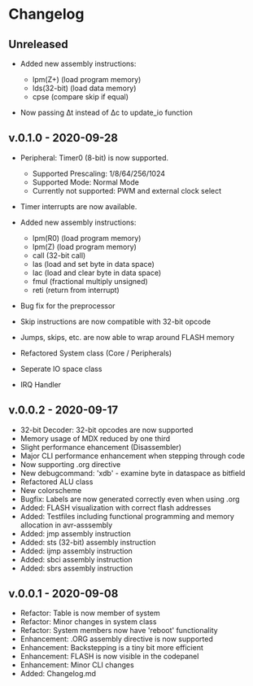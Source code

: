 # Changelog

## Unreleased

- Added new assembly instructions:
    - lpm(Z+) (load program memory)
    - lds(32-bit) (load data memory)
    - cpse (compare skip if equal)

- Now passing ∆t instead of ∆c to update_io function

## v.0.1.0 - 2020-09-28

- Peripheral: Timer0 (8-bit) is now supported.
    - Supported Prescaling: 1/8/64/256/1024
    - Supported Mode: Normal Mode
    - Currently not supported: PWM and external clock select  

- Timer interrupts are now available.

- Added new assembly instructions:
    - lpm(R0) (load program memory)
    - lpm(Z) (load program memory)
    - call (32-bit call)
    - las (load and set byte in data space)
    - lac (load and clear byte in data space)
    - fmul (fractional multiply unsigned)
    - reti (return from interrupt)

- Bug fix for the preprocessor
- Skip instructions are now compatible with 32-bit opcode
- Jumps, skips, etc. are now able to wrap around FLASH memory

- Refactored System class (Core / Peripherals)
- Seperate IO space class
- IRQ Handler

## v.0.0.2 - 2020-09-17

- 32-bit Decoder: 32-bit opcodes are now supported
- Memory usage of MDX reduced by one third
- Slight performance ehancement (Disassembler)
- Major CLI performance enhancement when stepping through code
- Now supporting .org directive
- New debugcommand: 'xdb' - examine byte in dataspace as bitfield
- Refactored ALU class
- New colorscheme
- Bugfix: Labels are now generated correctly even when using .org
- Added: FLASH visualization with correct flash addresses
- Added: Testfiles including functional programming and memory allocation in avr-asssembly 
- Added: jmp assembly instruction
- Added: sts (32-bit) assembly instruction
- Added: ijmp assembly instruction
- Added: sbci assembly instruction
- Added: sbrs assembly instruction

## v.0.0.1 - 2020-09-08

- Refactor: Table is now member of system
- Refactor: Minor changes in system class
- Refactor: System members now have 'reboot' functionality
- Enhancement: .ORG assembly directive is now supported
- Enhancement: Backstepping is a tiny bit more efficient
- Enhancement: FLASH is now visible in the codepanel
- Enhancement: Minor CLI changes
- Added: Changelog.md
